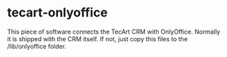 # tecart-onlyoffice

This piece of software connects the TecArt CRM with OnlyOffice.
Normally it is shipped with the CRM itself.
If not, just copy this files to the /lib/onlyoffice folder.
